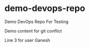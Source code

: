# demo-devops-repo
Demo DevOps Repo For Testing

Demo content for git conflict

Line 3 for user Ganesh